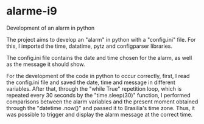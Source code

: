 # alarme-i9
Development of an alarm in python

The project aims to develop an "alarm" in python with a "config.ini" file. For this, I imported the time, datatime, pytz and configparser libraries.

The config.ini file contains the date and time chosen for the alarm, as well as the message it should show.

For the development of the code in python to occur correctly, first, I read the config.ini file and saved the date, time and message in different variables. After that, through the "while True" repetition loop, which is repeated every 30 seconds by the "time.sleep(30)" function, I performed comparisons between the alarm variables and the present moment obtained through the "datetime .now()" and passed it to Brasilia's time zone. Thus, it was possible to trigger and display the alarm message at the correct time.
